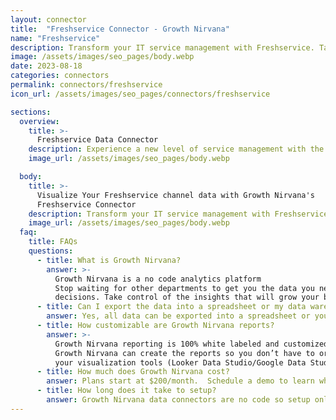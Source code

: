 ```yaml
---
layout: connector
title:  "Freshservice Connector - Growth Nirvana"
name: "Freshservice"
description: Transform your IT service management with Freshservice. Take control of your IT operations, simplify ticket management, optimize asset tracking, and deliver outstanding customer service. With Freshservice, you can effortlessly streamline your support processes and provide exceptional IT support.
image: /assets/images/seo_pages/body.webp
date: 2023-08-18
categories: connectors
permalink: connectors/freshservice
icon_url: /assets/images/seo_pages/connectors/freshservice

sections:
  overview:
    title: >-
      Freshservice Data Connector
    description: Experience a new level of service management with the Freshservice connector. Streamline your IT operations, automate repetitive tasks, and improve the overall efficiency of your support team. Stay on top of your service desk, track incidents, manage assets, and provide exceptional customer support with Freshservice.
    image_url: /assets/images/seo_pages/body.webp

  body:
    title: >-
      Visualize Your Freshservice channel data with Growth Nirvana's
      Freshservice Connector
    description: Transform your IT service management with Freshservice. Take control of your IT operations, simplify ticket management, optimize asset tracking, and deliver outstanding customer service. With Freshservice, you can effortlessly streamline your support processes and provide exceptional IT support.
    image_url: /assets/images/seo_pages/body.webp
  faq:
    title: FAQs
    questions:
      - title: What is Growth Nirvana?
        answer: >-
          Growth Nirvana is a no code analytics platform 
          Stop waiting for other departments to get you the data you need to make critical business 
          decisions. Take control of the insights that will grow your business.
      - title: Can I export the data into a spreadsheet or my data warehouse?
        answer: Yes, all data can be exported into a spreadsheet or your data warehouse (Google BigQuery, AWS, Snowflake, Azure, etc)
      - title: How customizable are Growth Nirvana reports?
        answer: >-
          Growth Nirvana reporting is 100% white labeled and customized to your specifications.
          Growth Nirvana can create the reports so you don’t have to or you can connect
          your visualization tools (Looker Data Studio/Google Data Studio, Tableau, PowerBI, etc) to Growth Nirvana.
      - title: How much does Growth Nirvana cost?
        answer: Plans start at $200/month.  Schedule a demo to learn what plan is best for you.
      - title: How long does it take to setup?
        answer: Growth Nirvana data connectors are no code so setup only requires a few clicks.
---
```

